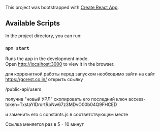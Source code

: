 This project was bootstrapped with [Create React App](https://github.com/facebook/create-react-app).

## Available Scripts

In the project directory, you can run:

### `npm start`

Runs the app in the development mode.<br />
Open [http://localhost:3000](http://localhost:3000) to view it in the browser.

для корренктной работы перед запуском необходимо зайти на сайт
https://gorest.co.in/
 открыть ссылку 
 
/public-api/users

получив "новый УРЛ" скопировать его последний ключ
access-token=TxstaYIDrortRpNw67z3MDvO00b04Q9FHCED

и заменить его с constants.js в соответствующем месте

Ссылка меняется раз в 5 - 10 минут
